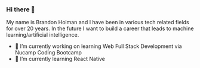### Hi there 👋

My name is Brandon Holman and I have been in various tech related fields for over 20 years.  In the future I want to build a career that leads to machine learning/artificial intelligence.

- 🔭 I’m currently working on learning Web Full Stack Development via Nucamp Coding Bootcamp
- 🌱 I’m currently learning React Native
